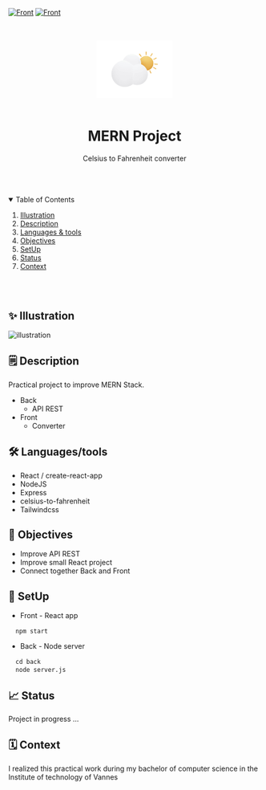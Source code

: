 [![Front](https://img.shields.io/badge/Stack-MERN-red?style=flat)](https://)
[![Front](https://img.shields.io/badge/API-REST-yellow?style=flat)](https://)


<br/>
<br/>
<div align="center">
    <img src="logo_weather.jpg" alt="Logo" width="30%">
    <br/>
    <br/>
    <h1 align="center">MERN Project</h1>
</div>
  <p align="center">
    Celsius to Fahrenheit converter
    <br />
    <br />
  </p>


<br/>
<br/>

<!-- TABLE OF CONTENTS -->
<details open="open">
  <summary>Table of Contents</summary>

  <ol>
    <li><a href="#illustration">Illustration</a></li>
    <li><a href="#description">Description</a></li>
    <li><a href="#languages">Languages & tools</a></li>
    <li><a href="#objectives">Objectives</a></li>
    <li><a href="#setup">SetUp</a></li>
    <li><a href="#status">Status</a></li>
    <li><a href="#context">Context</a></li>
  </ol>
</details>

<br>
<br>



## ✨ Illustration <a id="illustration"></a>
![illustration]()


## 🗒 Description <a id="description"></a>
Practical project to improve MERN Stack.
* Back
  * API REST
* Front
  * Converter 


## 🛠 Languages/tools <a id="languages"></a>
- React / create-react-app
- NodeJS
- Express
- celsius-to-fahrenheit
- Tailwindcss


## 🎯 Objectives <a id="objectives"></a>
- Improve API REST 
- Improve small React project
- Connect together Back and Front

## 🎯 SetUp <a id="setup"></a>
- Front - React app
```
  npm start
```
- Back - Node server
```
  cd back
  node server.js
```


## 📈 Status <a id="status"></a>

Project in progress ...


## 🗓 Context <a id="context"> </a>
I realized this practical work during my bachelor of computer science in the Institute of technology of Vannes




